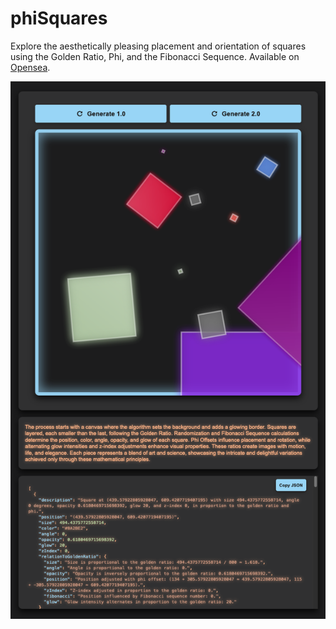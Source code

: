 # phiSquares

Explore the aesthetically pleasing placement and orientation of squares using the Golden Ratio, Phi, and the Fibonacci Sequence. Available on [Opensea](https://opensea.io/collection/phisquares). 

[![phiSquares](phiSquares_Screenshot.png)](https://opensea.io/collection/phisquares)
